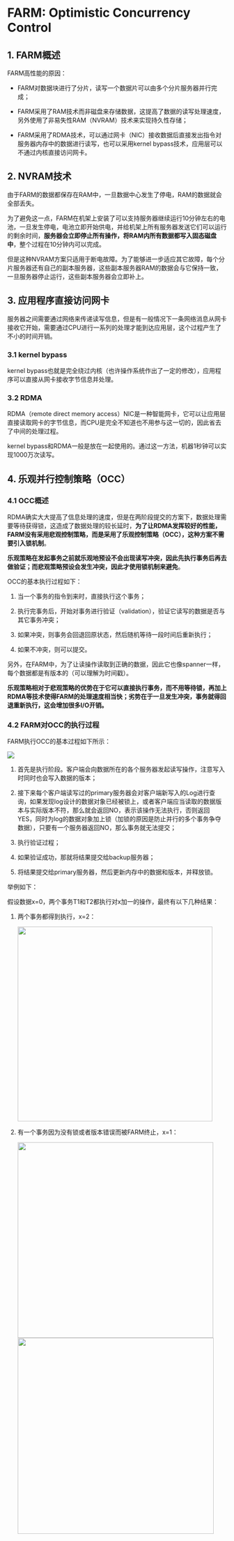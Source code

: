# FARM: Optimistic Concurrency Control

## 1. FARM概述

FARM高性能的原因：

- FARM对数据块进行了分片，读写一个数据片可以由多个分片服务器并行完成；

- FARM采用了RAM技术而非磁盘来存储数据，这提高了数据的读写处理速度，另外使用了非易失性RAM（NVRAM）技术来实现持久性存储；

- FARM采用了RDMA技术，可以通过网卡（NIC）接收数据后直接发出指令对服务器内存中的数据进行读写，也可以采用kernel bypass技术，应用层可以不通过内核直接访问网卡。

## 2. NVRAM技术

由于FARM的数据都保存在RAM中，一旦数据中心发生了停电，RAM的数据就会全部丢失。

为了避免这一点，FARM在机架上安装了可以支持服务器继续运行10分钟左右的电池，一旦发生停电，电池立即开始供电，并给机架上所有服务器发送它们可以运行的剩余时间，**服务器会立即停止所有操作，将RAM内所有数据都写入固态磁盘中**，整个过程在10分钟内可以完成。

但是这种NVRAM方案只适用于断电故障。为了能够进一步适应其它故障，每个分片服务器还有自己的副本服务器，这些副本服务器RAM的数据会与它保持一致，一旦服务器停止运行，这些副本服务器会立即补上。

## 3. 应用程序直接访问网卡

服务器之间需要通过网络来传递读写信息，但是有一般情况下一条网络消息从网卡接收它开始，需要通过CPU进行一系列的处理才能到达应用层，这个过程产生了不小的时间开销。

### 3.1 kernel bypass

kernel bypass也就是完全绕过内核（也许操作系统作出了一定的修改），应用程序可以直接从网卡接收字节信息并处理。

### 3.2 RDMA

RDMA（remote direct memory access）NIC是一种智能网卡，它可以让应用层直接读取网卡的字节信息，而CPU是完全不知道也不用参与这一切的，因此省去了中间的处理过程。

kernel bypass和RDMA一般是放在一起使用的。通过这一方法，机器1秒钟可以实现1000万次读写。

## 4. 乐观并行控制策略（OCC）

### 4.1 OCC概述

RDMA确实大大提高了信息处理的速度，但是在两阶段提交的方案下，数据处理需要等待获得锁，这造成了数据处理的较长延时，**为了让RDMA发挥较好的性能，FARM没有采用悲观控制策略，而是采用了乐观控制策略（OCC），这种方案不需要引入锁机制**。

**乐观策略在发起事务之前就乐观地预设不会出现读写冲突，因此先执行事务后再去做验证；而悲观策略预设会发生冲突，因此才使用锁机制来避免**。

OCC的基本执行过程如下：

1. 当一个事务的指令到来时，直接执行这个事务；

2. 执行完事务后，开始对事务进行验证（validation），验证它读写的数据是否与其它事务冲突；

3. 如果冲突，则事务会回退回原状态，然后随机等待一段时间后重新执行；

4. 如果不冲突，则可以提交。

另外，在FARM中，为了让读操作读取到正确的数据，因此它也像spanner一样，每个数据都是有版本的（可以理解为时间戳）。

**乐观策略相对于悲观策略的优势在于它可以直接执行事务，而不用等待锁，再加上RDMA等技术使得FARM的处理速度相当快；劣势在于一旦发生冲突，事务就得回退重新执行，这会增加很多I/O开销。**

### 4.2 FARM对OCC的执行过程

FARM执行OCC的基本过程如下所示：

![](E:\研究生\其它事务\分布式系统\课程笔记\images\2023-01-16-13-19-50-20230116131857.png)

1. 首先是执行阶段。客户端会向数据所在的各个服务器发起读写操作，注意写入时同时也会写入数据的版本；

2. 接下来每个客户端读写过的primary服务器会对客户端新写入的Log进行查询，如果发现log设计的数据对象已经被锁上，或者客户端应当读取的数据版本与实际版本不符，那么就会返回NO，表示该操作无法执行，否则返回YES，同时为log的数据对象加上锁（加锁的原因是防止并行的多个事务争夺数据），只要有一个服务器返回NO，那么事务就无法提交；

3. 执行验证过程；

4. 如果验证成功，那就将结果提交给backup服务器；

5. 将结果提交给primary服务器，然后更新内存中的数据和版本，并释放锁。

举例如下：

假设数据x=0，两个事务T1和T2都执行对x加一的操作，最终有以下几种结果：

1. 两个事务都得到执行，x=2：
   
   <img src="file:///E:/研究生/其它事务/分布式系统/课程笔记/images/2023-01-16-13-56-07-20230116135303.png" title="" alt="" width="447">

2. 有一个事务因为没有锁或者版本错误而被FARM终止，x=1：
   
   <img src="file:///E:/研究生/其它事务/分布式系统/课程笔记/images/2023-01-16-13-57-00-20230116135333.png" title="" alt="" width="449">
   
   <img src="file:///E:/研究生/其它事务/分布式系统/课程笔记/images/2023-01-16-13-57-19-20230116135406.png" title="" alt="" width="450">
